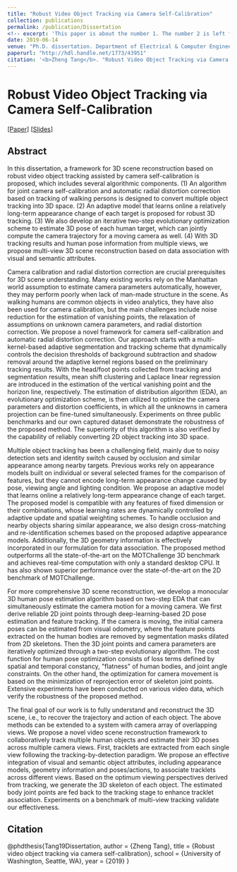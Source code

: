 ```yaml
---
title: "Robust Video Object Tracking via Camera Self-Calibration"
collection: publications
permalink: /publication/Dissertation
<!-- excerpt: 'This paper is about the number 1. The number 2 is left for future work.' -->
date: 2019-06-14
venue: "Ph.D. dissertation. Department of Electrical & Computer Engineering, University of Washington, Seattle, WA"
paperurl: "http://hdl.handle.net/1773/43951"
citation: '<b>Zheng Tang</b>. "Robust Video Object Tracking via Camera Self-Calibration". Ph.D. dissertation. University of Washington, Seattle, WA. 2019.'
---
```

# Robust Video Object Tracking via Camera Self-Calibration

[<a href="http://hdl.handle.net/1773/43951">Paper</a>]
[<a href="http://zhengthomastang.github.io/files/Dissertation_slides.pdf">Slides</a>]


## Abstract
In this dissertation, a framework for 3D scene reconstruction based on robust video object tracking assisted by camera self-calibration is proposed, which includes several algorithmic components. (1) An algorithm for joint camera self-calibration and automatic radial distortion correction based on tracking of walking persons is designed to convert multiple object tracking into 3D space. (2) An adaptive model that learns online a relatively long-term appearance change of each target is proposed for robust 3D tracking. (3) We also develop an iterative two-step evolutionary optimization scheme to estimate 3D pose of each human target, which can jointly compute the camera trajectory for a moving camera as well. (4) With 3D tracking results and human pose information from multiple views, we propose multi-view 3D scene reconstruction based on data association with visual and semantic attributes. 

Camera calibration and radial distortion correction are crucial prerequisites for 3D scene understanding. Many existing works rely on the Manhattan world assumption to estimate camera parameters automatically, however, they may perform poorly when lack of man-made structure in the scene. As walking humans are common objects in video analytics, they have also been used for camera calibration, but the main challenges include noise reduction for the estimation of vanishing points, the relaxation of assumptions on unknown camera parameters, and radial distortion correction. We propose a novel framework for camera self-calibration and automatic radial distortion correction. Our approach starts with a multi-kernel-based adaptive segmentation and tracking scheme that dynamically controls the decision thresholds of background subtraction and shadow removal around the adaptive kernel regions based on the preliminary tracking results. With the head/foot points collected from tracking and segmentation results, mean shift clustering and Laplace linear regression are introduced in the estimation of the vertical vanishing point and the horizon line, respectively. The estimation of distribution algorithm (EDA), an evolutionary optimization scheme, is then utilized to optimize the camera parameters and distortion coefficients, in which all the unknowns in camera projection can be fine-tuned simultaneously. Experiments on three public benchmarks and our own captured dataset demonstrate the robustness of the proposed method. The superiority of this algorithm is also verified by the capability of reliably converting 2D object tracking into 3D space. 

Multiple object tracking has been a challenging field, mainly due to noisy detection sets and identity switch caused by occlusion and similar appearance among nearby targets. Previous works rely on appearance models built on individual or several selected frames for the comparison of features, but they cannot encode long-term appearance change caused by pose, viewing angle and lighting condition. We propose an adaptive model that learns online a relatively long-term appearance change of each target. The proposed model is compatible with any features of fixed dimension or their combinations, whose learning rates are dynamically controlled by adaptive update and spatial weighting schemes. To handle occlusion and nearby objects sharing similar appearance, we also design cross-matching and re-identification schemes based on the proposed adaptive appearance models. Additionally, the 3D geometry information is effectively incorporated in our formulation for data association. The proposed method outperforms all the state-of-the-art on the MOTChallenge 3D benchmark and achieves real-time computation with only a standard desktop CPU. It has also shown superior performance over the state-of-the-art on the 2D benchmark of MOTChallenge. 

For more comprehensive 3D scene reconstruction, we develop a monocular 3D human pose estimation algorithm based on two-step EDA that can simultaneously estimate the camera motion for a moving camera. We first derive reliable 2D joint points through deep-learning-based 2D pose estimation and feature tracking. If the camera is moving, the initial camera poses can be estimated from visual odometry, where the feature points extracted on the human bodies are removed by segmentation masks dilated from 2D skeletons. Then the 3D joint points and camera parameters are iteratively optimized through a two-step evolutionary algorithm. The cost function for human pose optimization consists of loss terms defined by spatial and temporal constancy, "flatness" of human bodies, and joint angle constraints. On the other hand, the optimization for camera movement is based on the minimization of reprojection error of skeleton joint points. Extensive experiments have been conducted on various video data, which verify the robustness of the proposed method. 

The final goal of our work is to fully understand and reconstruct the 3D scene, i.e., to recover the trajectory and action of each object. The above methods can be extended to a system with camera array of overlapping views. We propose a novel video scene reconstruction framework to collaboratively track multiple human objects and estimate their 3D poses across multiple camera views. First, tracklets are extracted from each single view following the tracking-by-detection paradigm. We propose an effective integration of visual and semantic object attributes, including appearance models, geometry information and poses/actions, to associate tracklets across different views. Based on the optimum viewing perspectives derived from tracking, we generate the 3D skeleton of each object. The estimated body joint points are fed back to the tracking stage to enhance tracklet association. Experiments on a benchmark of multi-view tracking validate our effectiveness.


## Citation
@phdthesis{Tang19Dissertation,
author = {Zheng Tang},
title = {Robust video object tracking via camera self-calibration},
school = {University of Washington, Seattle, WA},
year = {2019}
}
